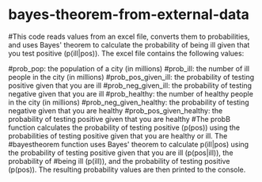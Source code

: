 # bayes-theorem-from-external-data
#This code reads values from an excel file, converts them to probabilities, and uses Bayes' theorem to calculate the probability of being ill given that you test positive (p(ill|pos)). The excel file contains the following values:

#prob_pop: the population of a city (in millions)
#prob_ill: the number of ill people in the city (in millions)
#prob_pos_given_ill: the probability of testing positive given that you are ill
#prob_neg_given_ill: the probability of testing negative given that you are ill
#prob_healthy: the number of healthy people in the city (in millions)
#prob_neg_given_healthy: the probability of testing negative given that you are healthy
#prob_pos_given_healthy: the probability of testing positive given that you are healthy
#The probB function calculates the probability of testing positive (p(pos)) using the probabilities of testing positive given that you are healthy or ill. The #bayestheorem function uses Bayes' theorem to calculate p(ill|pos) using the probability of testing positive given that you are ill (p(pos|ill)), the probability of #being ill (p(ill)), and the probability of testing positive (p(pos)). The resulting probability values are then printed to the console.
